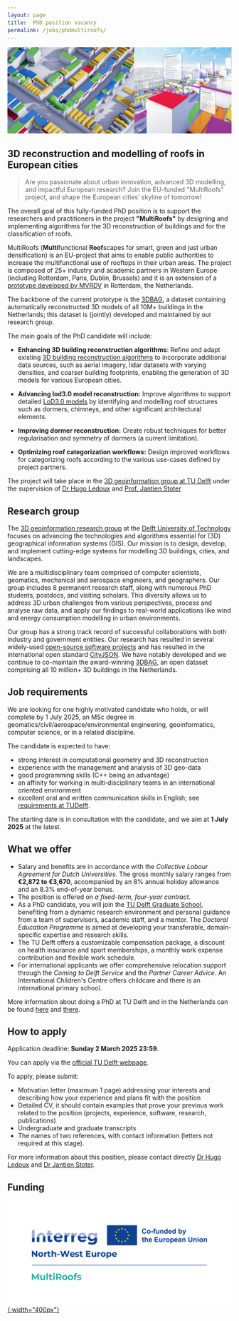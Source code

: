 ```yaml
---
layout: page
title:  PhD position vacancy
permalink: /jobs/phdmultiroofs/
---
```

<!-- 
<figure class="image">
  <img src="cover.jpg" width="600">
</figure> -->

![](cover.jpg)

## 3D reconstruction and modelling of roofs in European cities 

> Are you passionate about urban innovation, advanced 3D modelling, and impactful European research? Join the EU-funded "MultiRoofs" project, and shape the European cities’ skyline of tomorrow!

The overall goal of this fully-funded PhD position is to support the researchers and practitioners in the project **"MultiRoofs"** by designing and implementing algorithms for the 3D reconstruction of buildings and for the classification of roofs.

MultiRoofs (**Multi**functional **Roof**scapes for smart, green and just urban densification) is an EU-project that aims to enable public authorities to increase the multifunctional use of rooftops in their urban areas.
The project is composed of 25+ industry and academic partners in Western Europe (including Rotterdam, Paris, Dublin, Brussels) and it is an extension of a [prototype developed by MVRDV](https://mvrdv.com/news/4290/mvrdv-launches-roofscape-a-new-software-to-help-reimagine-rotterdams-rooftops) in Rotterdam, the Netherlands.

The backbone of the current prototype is the [3DBAG](https://3dbag.nl), a dataset containing automatically reconstructed 3D models of all 10M+ buildings in the Netherlands; this dataset is (jointly) developed and maintained by our research group.

The main goals of the PhD candidate will include:

* **Enhancing 3D building reconstruction algorithms**:
Refine and adapt existing [3D building reconstruction algorithms](https://github.com/3DBAG/roofer) to incorporate additional data sources, such as aerial imagery, lidar datasets with varying densities, and coarser building footprints, enabling the generation of 3D models for various European cities.

* **Advancing lod3.0 model reconstruction:**
Improve algorithms to support detailed [LoD3.0 models](https://3d.bk.tudelft.nl/lod/) by identifying and modelling roof structures such as dormers, chimneys, and other significant architectural elements.

* **Improving dormer reconstruction:**
Create robust techniques for better regularisation and symmetry of dormers (a current limitation).

* **Optimizing roof categorization workflows:**
Design improved workflows for categorizing roofs according to the various use-cases defined by project partners.


The project will take place in the [3D geoinformation group at TU Delft](https://3d.bk.tudelft.nl) under the supervision of [Dr Hugo Ledoux](https://3d.bk.tudelft.nl/hledoux) and [Prof. Jantien Stoter](https://3d.bk.tudelft.nl/jstoter)



## Research group

The [3D geoinformation research group](https://3d.bk.tudelft.nl) at the [Delft University of Technology](https://tudelft.nl) focuses on advancing the technologies and algorithms essential for (3D) geographical information systems (GIS). 
Our mission is to design, develop, and implement cutting-edge systems for modelling 3D buildings, cities, and landscapes.

We are a multidisciplinary team comprised of computer scientists, geomatics, mechanical and aerospace engineers, and geographers. 
Our group includes 8 permanent research staff, along with numerous PhD students, postdocs, and visiting scholars. 
This diversity allows us to address 3D urban challenges from various perspectives, process and analyse raw data, and apply our findings to real-world applications like wind and energy consumption modelling in urban environments.

Our group has a strong track record of successful collaborations with both industry and government entities. 
Our research has resulted in several widely-used [open-source software projects](https://github.com/tudelft3d) and has resulted in the international open standard [CityJSON](https://www.cityjson.org). 
We have notably developed and we continue to co-maintain the award-winning [3DBAG](https://3dbag.nl), an open dataset comprising all 10 million+ 3D buildings in the Netherlands.


## Job requirements

We are looking for one highly motivated candidate who holds, or will complete by 1 July 2025, an MSc degree in geomatics/civil/aerospace/environmental engineering, geoinformatics, computer science, or in a related discipline. 

The candidate is expected to have:

* strong interest in computational geometry and 3D reconstruction
* experience with the management and analysis of 3D geo-data
* good programming skills (C++ being an advantage)
* an affinity for working in multi‐disciplinary teams in an international oriented environment
* excellent oral and written communication skills in English; see [requirements at TUDelft](https://www.tudelft.nl/onderwijs/opleidingen/phd/admission). 

The starting date is in consultation with the candidate, and we aim at **1 July 2025** at the latest.



## What we offer

* Salary and benefits are in accordance with the *Collective Labour Agreement for Dutch Universities*. The gross monthly salary ranges from **€2,872 to €3,670**, accompanied by an 8% annual holiday allowance and an 8.3% end-of-year bonus.
* The position is offered on *a fixed-term, four-year contract*.
* As a PhD candidate, you will join the [TU Delft Graduate School](http://www.graduateschool.tudelft.nl), benefiting from a dynamic research environment and personal guidance from a team of supervisors, academic staff, and a mentor. The *Doctoral Education Programme* is aimed at developing your transferable, domain-specific expertise and research skills.
* The TU Delft offers a customizable compensation package, a discount on health insurance and sport memberships, a monthly work expense contribution and flexible work schedule.
* For international applicants  we offer comprehensive relocation support through the *Coming to Delft Service* and the *Partner Career Advice*. An International Children's Centre offers childcare and there is an international primary school.

More information about doing a PhD at TU Delft and in the Netherlands can be found [here](http://www.graduateschool.tudelft.nl) and [there](https://www.studyinnl.org/dutch-education/phd).


## How to apply

<div class="alert alert-info" role="alert">
  Application deadline: <b>Sunday 2 March 2025 23:59</b>.
</div>

You can apply via the [official TU Delft webpage](https://careers.tudelft.nl/job/Delft-PhD-Position-3D-Reconstruction-and-Modelling-of-Roofs-in-European-Cities-2628-CD/811227802/).


To apply, please submit:

* Motivation letter (maximum 1 page) addressing your interests and describing how your experience and plans fit with the position
* Detailed CV, it should contain examples that prove your previous work related to the position (projects, experience, software, research, publications)
* Undergraduate and graduate transcripts
* The names of two references, with contact information (letters not required at this stage).


For more information about this position, please contact directly [Dr Hugo Ledoux](https://3d.bk.tudelft.nl/hledoux) and [Dr Jantien Stoter](https://3d.bk.tudelft.nl/jstoter).

## Funding

[![](./logo_multiroofs.png){:width="400px"}](https://nweurope.eu/)


